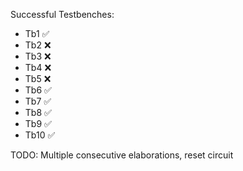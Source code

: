 Successful Testbenches:

- Tb1   ✅
- Tb2   ❌
- Tb3   ❌
- Tb4   ❌
- Tb5   ❌
- Tb6   ✅
- Tb7   ✅
- Tb8   ✅
- Tb9   ✅
- Tb10  ✅

TODO: Multiple consecutive elaborations, reset circuit
